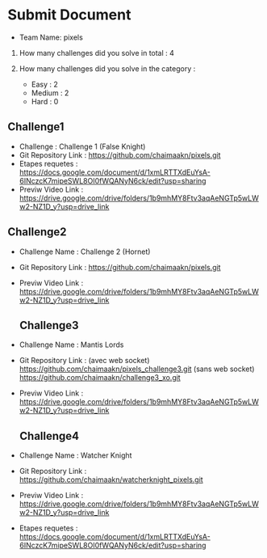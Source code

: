 # Submit Document

- Team Name: pixels

1. How many challenges did you solve in total : 4

2. How many challenges did you solve in the category :
   - Easy : 2
   - Medium : 2
   - Hard : 0



## Challenge1

- Challenge  : Challenge 1 (False Knight)
- Git Repository Link : https://github.com/chaimaakn/pixels.git
- Etapes requetes : https://docs.google.com/document/d/1xmLRTTXdEuYsA-6INczcK7mipeSWL8OI0fWQANyN6ck/edit?usp=sharing
- Previw Video Link : https://drive.google.com/drive/folders/1b9mhMY8Ftv3aqAeNGTp5wLWw2-NZ1D_y?usp=drive_link
## Challenge2

- Challenge Name : Challenge 2 (Hornet)
- Git Repository Link : https://github.com/chaimaakn/pixels.git
- Previw Video Link : https://drive.google.com/drive/folders/1b9mhMY8Ftv3aqAeNGTp5wLWw2-NZ1D_y?usp=drive_link

  ## Challenge3

- Challenge Name : Mantis Lords
- Git Repository Link : (avec web socket) https://github.com/chaimaakn/pixels_challenge3.git
                        (sans web socket) https://github.com/chaimaakn/challenge3_xo.git
- Previw Video Link :  https://drive.google.com/drive/folders/1b9mhMY8Ftv3aqAeNGTp5wLWw2-NZ1D_y?usp=drive_link

  ## Challenge4

- Challenge Name : Watcher Knight
- Git Repository Link : https://github.com/chaimaakn/watcherknight_pixels.git
- Previw Video Link :  https://drive.google.com/drive/folders/1b9mhMY8Ftv3aqAeNGTp5wLWw2-NZ1D_y?usp=drive_link
- Etapes requetes : https://docs.google.com/document/d/1xmLRTTXdEuYsA-6INczcK7mipeSWL8OI0fWQANyN6ck/edit?usp=sharing
